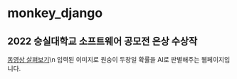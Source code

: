 # monkey_django
## 2022 숭실대학교 소프트웨어 공모전 은상 수상작

[동영상 살펴보기](https://youtu.be/1Eq98kAaxVk)\n
입력된 이미지로 원숭이 두창일 확률을 AI로 판별해주는 웹페이지입니다.

